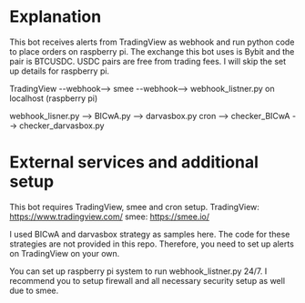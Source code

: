 # Explanation
This bot receives alerts from TradingView as webhook and run python code to place orders on raspberry pi. The exchange this bot uses is Bybit and the pair is BTCUSDC. USDC pairs are free from trading fees. I will skip the set up details for raspberry pi.

TradingView --webhook--> smee --webhook--> webhook_listner.py on localhost (raspberry pi)

<it places buy orders and creates json file to track the order records>
webhook_lisner.py --> BICwA.py
                  --> darvasbox.py

<it places the counter orders and run every x hours to monitor order records and current price of btc>
cron --> checker_BICwA
     --> checker_darvasbox.py

# External services and additional setup
This bot requires TradingView, smee and cron setup.
TradingView: https://www.tradingview.com/
smee: https://smee.io/

I used BICwA and darvasbox strategy as samples here. The code for these strategies are not provided in this repo. Therefore, you need to set up alerts on TradingView on your own.

You can set up raspberry pi system to run webhook_listner.py 24/7.
I recommend you to setup firewall and all necessary security setup as well due to smee.
